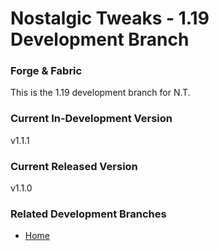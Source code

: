 # Nostalgic Tweaks - 1.19 Development Branch
### Forge & Fabric
This is the 1.19 development branch for N.T.

### Current In-Development Version
v1.1.1

### Current Released Version
v1.1.0

### Related Development Branches
- [Home](https://github.com/Adrenix/Nostalgic-Tweaks)
